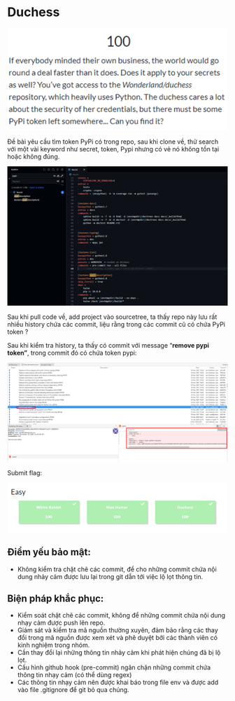 # Duchess

![Untitled](Duchess%208c3fc60f44f04cb7b2e2ace7737522a8/32ae2b4e-6a5a-4c09-8ed5-2ac259f0bcd3.png)

Đề bài yêu cầu tìm token PyPi có trong repo, sau khi clone về, thử search với một vài keyword như secret, token, Pypi nhưng có vẻ nó không tồn tại hoặc không đúng.

![Untitled](Duchess%208c3fc60f44f04cb7b2e2ace7737522a8/Untitled.png)

Sau khi pull code về, add project vào sourcetree, ta thấy repo này lưu rất nhiều history chứa các commit, liệu rằng trong các commit cũ có chứa PyPi token ?

Sau khi kiểm tra history, ta thấy có commit với message “**remove pypi token”**, trong commit đó có chứa token pypi:

![Untitled](Duchess%208c3fc60f44f04cb7b2e2ace7737522a8/Untitled%201.png)

Submit flag:

![Untitled](Duchess%208c3fc60f44f04cb7b2e2ace7737522a8/Untitled%202.png)

## **Điểm yếu bảo mật:**

- Không kiểm tra chặt chẽ các commit, để cho những commit chứa nội dung nhảy cảm được lưu lại trong git dẫn tới việc lộ lọt thông tin.

## Biện pháp khắc phục:

- Kiểm soát chặt chẽ các commit, không để những commit chứa nội dung nhạy cảm được push lên repo.
- Giám sát và kiểm tra mã nguồn thường xuyên, đảm bảo rằng các thay đổi trong mã nguồn được xem xét và phê duyệt bởi các thành viên có kinh nghiệm trong nhóm.
- Cần thay đổi lại những thông tin nhảy cảm khi phát hiện chúng đã bị lộ lọt.
- Cấu hình github hook (pre-commit) ngăn chặn những commit chứa thông tin nhạy cảm (có thể dùng regex)
- Các thông tin nhạy cảm nên được khai báo trong file env và được add vào file .gitignore để git bỏ qua chúng.